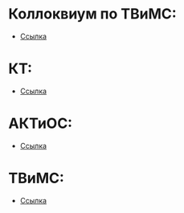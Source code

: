 # Коллоквиум по ТВиМС:
- [Ссылка](https://docs.google.com/document/d/17x_YScw1RMfuj1cAdIuXsrsxzpiFkjC8ySvz8C6gQik/edit?usp=sharing)

# КТ:
- [Ссылка](https://docs.google.com/document/d/1iFYW3rIUlorPc853WGTpM_r7KAGKD56pB4_WSVFZrp8/edit?hl=ru#heading=h.1y2da4ns07lh)

# АКТиОС:
- [Ссылка](https://docs.google.com/document/d/1Pa6W7bb8Fp0DI75dCSOnjUA9QU0HY-Ei1A2slqlpUck/edit?usp=sharing)

# ТВиМС:
- [Ссылка](https://docs.google.com/document/d/1Qwgspv5zPZUF2kGURVE3cK-mLChNhMMzM2Kf46VkC8U/edit?usp=sharing)